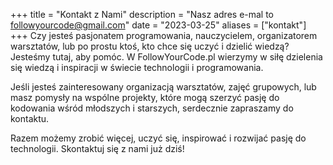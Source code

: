 +++
title = "Kontakt z Nami"
description = "Nasz adres e-mal to followyourcode@gmail.com"
date = "2023-03-25"
aliases = ["kontakt"]
+++
Czy jesteś pasjonatem programowania, nauczycielem, organizatorem warsztatów, lub po prostu ktoś, kto chce się uczyć i dzielić wiedzą? Jesteśmy tutaj, aby pomóc. W FollowYourCode.pl wierzymy w siłę dzielenia się wiedzą i inspiracji w świecie technologii i programowania.

Jeśli jesteś zainteresowany organizacją warsztatów, zajęć grupowych, lub masz pomysły na wspólne projekty, które mogą szerzyć pasję do kodowania wśród młodszych i starszych, serdecznie zapraszamy do kontaktu.

Razem możemy zrobić więcej, uczyć się, inspirować i rozwijać pasję do technologii.
Skontaktuj się z nami już dziś!
